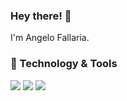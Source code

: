 ### Hey there! 👋
I'm Angelo Fallaria.

### 🔧 Technology & Tools
![](https://img.shields.io/badge/Editor-Sublime_Text-blue?style=flat&logo=SublimeText&logoColor=white&color=2bbc8a) ![](https://img.shields.io/badge/Code-Python-success?style=flat&logo=python&logoColor=white&color=2bbc8a) ![](https://img.shields.io/badge/Code-C-success?style=flat&logo=C&logoColor=white&color=2bbc8a)

